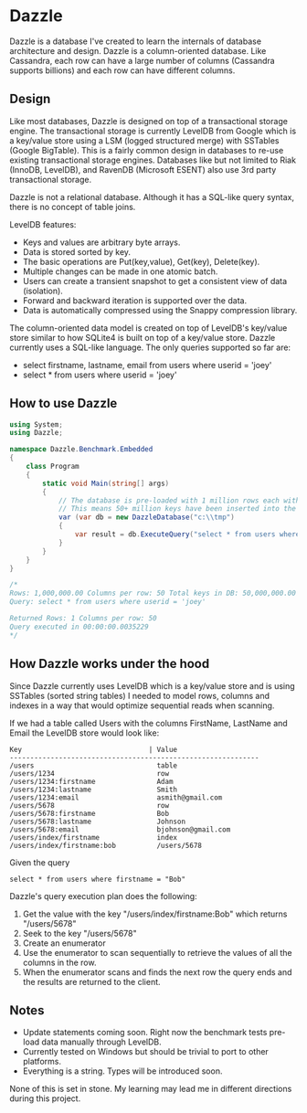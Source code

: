 Dazzle
======
Dazzle is a database I've created to learn the internals of database architecture and design. Dazzle is a 
column-oriented database. Like Cassandra, each row can have a large number of columns (Cassandra supports billions) 
and each row can have different columns.

## Design
Like most databases, Dazzle is designed on top of a transactional storage engine. The transactional storage is 
currently LevelDB from Google which is a key/value store using a LSM (logged structured merge) with 
SSTables (Google BigTable). This is a fairly common design in databases to re-use existing transactional storage engines. 
Databases like but not limited to Riak (InnoDB, LevelDB), and RavenDB (Microsoft ESENT) also use 3rd party 
transactional storage.

Dazzle is not a relational database. Although it has a SQL-like query syntax, there is no concept of table joins.

LevelDB features:
- Keys and values are arbitrary byte arrays.
- Data is stored sorted by key.
- The basic operations are Put(key,value), Get(key), Delete(key).
- Multiple changes can be made in one atomic batch.
- Users can create a transient snapshot to get a consistent view of data (isolation).
- Forward and backward iteration is supported over the data.
- Data is automatically compressed using the Snappy compression library.

The column-oriented data model is created on top of LevelDB's key/value store similar to how SQLite4 is built 
on top of a key/value store. Dazzle currently uses a SQL-like language. The only queries supported so far are:

- select firstname, lastname, email from users where userid = 'joey'
- select * from users where userid = 'joey'

## How to use Dazzle
```csharp
using System;
using Dazzle;

namespace Dazzle.Benchmark.Embedded
{
    class Program
    {
        static void Main(string[] args)
        {
            // The database is pre-loaded with 1 million rows each with 50 columns of gibberish data.
            // This means 50+ million keys have been inserted into the key/value storage backend.
            var (var db = new DazzleDatabase("c:\\tmp")
            {
                var result = db.ExecuteQuery("select * from users where userid = 'joey'");
            }
        }
    }
}

/*
Rows: 1,000,000.00 Columns per row: 50 Total keys in DB: 50,000,000.00 DB Size: 2.36GB
Query: select * from users where userid = 'joey'

Returned Rows: 1 Columns per row: 50
Query executed in 00:00:00.0035229
*/
```

## How Dazzle works under the hood
Since Dazzle currently uses LevelDB which is a key/value store and is using SSTables (sorted string tables) 
I needed to model rows, columns and indexes in a way that would optimize sequential reads when scanning.

If we had a table called Users with the columns FirstName, LastName and Email the LevelDB store would look like:

```
Key                               | Value
-------------------------------------------------------------
/users                              table
/users/1234                         row
/users/1234:firstname               Adam
/users/1234:lastname                Smith
/users/1234:email                   asmith@gmail.com
/users/5678                         row
/users/5678:firstname               Bob
/users/5678:lastname                Johnson
/users/5678:email                   bjohnson@gmail.com
/users/index/firstname              index
/users/index/firstname:bob          /users/5678
```
Given the query

```
select * from users where firstname = "Bob" 
```

Dazzle's query execution plan does the following:

1. Get the value with the key "/users/index/firstname:Bob" which returns "/users/5678"
2. Seek to the key "/users/5678"
3. Create an enumerator
4. Use the enumerator to scan sequentially to retrieve the values of all the columns in the row.
5. When the enumerator scans and finds the next row the query ends and the results are returned to the client.

## Notes
- Update statements coming soon. Right now the benchmark tests pre-load data manually through LevelDB.
- Currently tested on Windows but should be trivial to port to other platforms.
- Everything is a string. Types will be introduced soon.

None of this is set in stone. My learning may lead me in different directions during this project.
 
